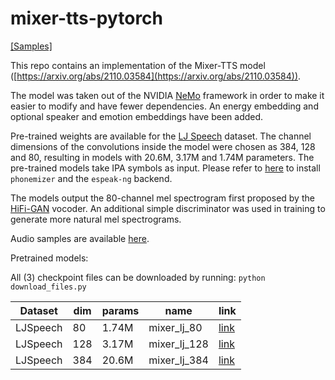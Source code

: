 # mixer-tts-pytorch
[[Samples]](https://nipponjo.github.io/tts-mixer-samples/)

This repo contains an implementation of the Mixer-TTS model ([https://arxiv.org/abs/2110.03584](https://arxiv.org/abs/2110.03584)).

The model was taken out of the NVIDIA [NeMo](https://github.com/NVIDIA/NeMo) framework in order to make it easier to modify and have fewer dependencies. An energy embedding and optional speaker and emotion embeddings have been added.

Pre-trained weights are available for the [LJ Speech](https://keithito.com/LJ-Speech-Dataset/) dataset. 
The channel dimensions of the convolutions inside the model were chosen as 384, 128 and 80, resulting in models with 20.6M, 3.17M and 1.74M parameters.
The pre-trained models take IPA symbols as input. Please refer to [here](https://bootphon.github.io/phonemizer/install.html) to install `phonemizer` and the `espeak-ng` backend.

The models output the 80-channel mel spectrogram first proposed by the [HiFi-GAN](https://github.com/jik876/hifi-gan) vocoder.
An additional simple discriminator was used in training to generate more natural mel spectrograms.

Audio samples are available [here](https://nipponjo.github.io/tts-mixer-samples/).

Pretrained models:

All (3) checkpoint files can be downloaded by running: `python download_files.py`

|Dataset|dim|params|name|link|
|-------|---|------|-----|---|
|LJSpeech|80|1.74M|mixer_lj_80|[link](https://drive.google.com/file/d/1YTiA6S3okiuX-_AttUhJNVgiPzVYAyjv/view?usp=sharing)|
|LJSpeech|128|3.17M|mixer_lj_128|[link](https://drive.google.com/file/d/1wVvOyaBLxqrKAssXmEYG9mszZsqEaX5R/view?usp=sharing)|
|LJSpeech|384|20.6M|mixer_lj_384|[link](https://drive.google.com/file/d/16Rq99ZmXVfiDE_nsxmUBzF3XKEOUh5wx/view?usp=sharing)|